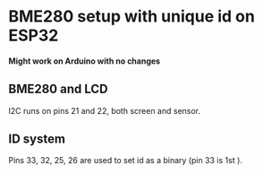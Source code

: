 # BME280 setup with unique id on ESP32
#### Might work on Arduino with no changes

## BME280 and LCD
I2C runs on pins 21 and 22, both screen and sensor.

## ID system
Pins 33, 32, 25, 26 are used to set id as a binary (pin 33 is 1st ).